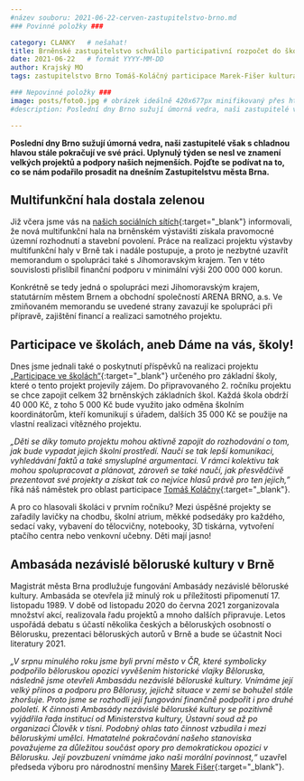 ```yaml
---
#název souboru: 2021-06-22-cerven-zastupitelstvo-brno.md
### Povinné položky ###

category: CLANKY   # nešahat!
title: Brněnské zastupitelstvo schválilo participativní rozpočet do škol, memorandum o nové hale a mnoho dalšího
date: 2021-06-22   # formát YYYY-MM-DD
author: Krajský MO
tags: zastupitelstvo Brno Tomáš-Koláčný participace Marek-Fišer kultura # kategorie odděleny mezerami, např. volby zemědělství životní-prostředí piráti (viz https://jihomoravsky.pirati.cz/tags/)

### Nepovinné položky ###
image: posts/foto0.jpg # obrázek ideálně 420x677px minifikovaný přes https://tinypng.com/
#description: Poslední dny Brno sužují úmorná vedra, naši zastupitelé však s chladnou hlavou stále pokračují ve své práci. Uplynulý týden se nesl ve znamení velkých projektů a podpory našich nejmenších. Pojďte se podívat na to, co se nám podařilo prosadit na dnešním Zastupitelstvu města Brna.

---
```

**Poslední dny Brno sužují úmorná vedra, naši zastupitelé však s chladnou hlavou stále pokračují ve své práci. Uplynulý týden se nesl ve znamení velkých projektů a podpory našich nejmenších. Pojďte se podívat na to, co se nám podařilo prosadit na dnešním Zastupitelstvu města Brna.** 

## Multifunkční hala dostala zelenou

Již včera jsme vás na [našich sociálních sítích](https://www.facebook.com/CPS.JMK/photos/a.436500366588/10158509691221589/){:target="_blank"} informovali, že nová multifunkční hala na brněnském výstavišti získala pravomocné územní rozhodnutí a stavební povolení. Práce na realizaci projektu výstavby multifunkční haly v Brně tak i nadále postupuje, a proto je nezbytné uzavřít memorandum o spolupráci také s Jihomoravským krajem. Ten v této souvislosti přislíbil finanční podporu v minimální výši 200 000 000 korun. 

Konkrétně se tedy jedná o spolupráci mezi Jihomoravským krajem, statutárním městem Brnem a obchodní společností ARENA BRNO, a.s. Ve zmiňovaném memorandu se uvedené strany zavazují ke spolupráci při přípravě, zajištění financí a realizaci samotného projektu. 

## Participace ve školách, aneb Dáme na vás, školy! 

Dnes jsme jednali také o poskytnutí příspěvků na realizaci projektu [„Participace ve školách“](https://skoly.damenavas.cz/){:target="_blank"} určeného pro základní školy, které o tento projekt projevily zájem. Do připravovaného 2. ročníku projektu se chce zapojit celkem 32 brněnských základních škol. Každá škola obdrží 40 000 Kč, z toho 5 000 Kč bude využito jako odměna školním koordinátorům, kteří komunikují s úřadem, dalších 35 000 Kč se použije na vlastní realizaci vítězného projektu.

*„Děti se díky tomuto projektu mohou aktivně zapojit do rozhodování o tom, jak bude vypadat jejich školní prostředí. Naučí se tak lepší komunikaci, vyhledávání faktů a také smysluplné argumentaci. V rámci kolektivu tak mohou spolupracovat a plánovat, zároveň se také naučí, jak přesvědčivě prezentovat své projekty a získat tak co nejvíce hlasů právě pro ten jejich,”* říká náš náměstek pro oblast participace [Tomáš Koláčny](https://jihomoravsky.pirati.cz/lide/tomas-kolacny/){:target="_blank"}.

A pro co hlasovali školáci v prvním ročníku? Mezi úspěšné projekty se zařadily lavičky na chodbu, školní atrium, měkké podsedáky pro každého, sedací vaky, vybavení do tělocvičny, notebooky, 3D tiskárna, vytvoření ptačího centra nebo venkovní učebny. Děti mají jasno!

## Ambasáda nezávislé běloruské kultury v Brně

Magistrát města Brna prodlužuje fungování Ambasády nezávislé běloruské kultury. Ambasáda se otevřela již minulý rok u příležitosti připomenutí 17. listopadu 1989. V době od listopadu 2020 do června 2021 zorganizovala množství akcí, realizovala řadu projektů a mnoho dalších připravuje.  Letos uspořádá debatu s účastí několika českých a běloruských osobností o Bělorusku, prezentaci běloruských autorů v Brně a bude se účastnit Noci literatury 2021. 

*„V srpnu minulého roku jsme byli první město v ČR, které symbolicky podpořilo běloruskou opozici vyvěšením historické vlajky Běloruska, následně jsme otevřeli Ambasádu nezávislé běloruské kultury. Vnímáme její velký přínos a podporu pro Bělorusy, jejichž situace v zemi se bohužel stále zhoršuje. Proto jsme se rozhodli její fungování finančně podpořit i pro druhé pololetí. K činnosti Ambasády nezávislé běloruské kultury se pozitivně vyjádřila řada institucí od Ministerstva kultury, Ústavní soud až po organizaci Člověk v tísni. Podobný ohlas tato činnost vzbudila i mezi běloruskými umělci. Hmatatelné pokračování našeho stanoviska považujeme za důležitou součást opory pro demokratickou opozici v Bělorusku. Její povzbuzení vnímáme jako naši morální povinnost,“* uzavřel předseda výboru pro národnostní menšiny [Marek Fišer](https://jihomoravsky.pirati.cz/lide/marek-fiser/){:target="_blank"}.

